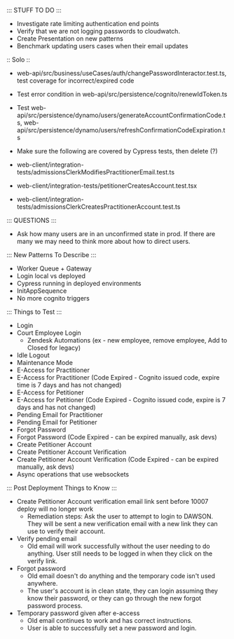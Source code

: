 ::: STUFF TO DO :::
- Investigate rate limiting authentication end points
- Verify that we are not logging passwords to cloudwatch.
- Create Presentation on new patterns
- Benchmark updating users cases when their email updates

:: Solo ::
- web-api/src/business/useCases/auth/changePasswordInteractor.test.ts, test coverage for incorrect/expired code
- Test error condition in web-api/src/persistence/cognito/renewIdToken.ts
- Test web-api/src/persistence/dynamo/users/generateAccountConfirmationCode.ts, web-api/src/persistence/dynamo/users/refreshConfirmationCodeExpiration.ts

- Make sure the following are covered by Cypress tests, then delete (?)
- web-client/integration-tests/admissionsClerkModifiesPractitionerEmail.test.ts
- web-client/integration-tests/petitionerCreatesAccount.test.tsx
- web-client/integration-tests/admissionsClerkCreatesPractitionerAccount.test.ts  


::: QUESTIONS :::
- Ask how many users are in an unconfirmed state in prod. If there are many we may need to think more about how to direct users.


::: New Patterns To Describe :::
- Worker Queue + Gateway
- Login local vs deployed
- Cypress running in deployed environments
- InitAppSequence
- No more cognito triggers


::: Things to Test :::
- Login
- Court Employee Login
  - Zendesk Automations (ex - new employee, remove employee, Add to Closed for legacy)
- Idle Logout
- Maintenance Mode
- E-Access for Practitioner
- E-Access for Practitioner (Code Expired - Cognito issued code, expire time is 7 days and has not changed)
- E-Access for Petitioner
- E-Access for Petitioner (Code Expired - Cognito issued code, expire is 7 days and has not changed)
- Pending Email for Practitioner
- Pending Email for Petitioner
- Forgot Password
- Forgot Password (Code Expired - can be expired manually, ask devs)
- Create Petitioner Account
- Create Petitioner Account Verification
- Create Petitioner Account Verification (Code Expired - can be expired manually, ask devs)
- Async operations that use websockets


::: Post Deployment Things to Know :::
- Create Petitioner Account verification email link sent before 10007 deploy will no longer work
    - Remediation steps: Ask the user to attempt to login to DAWSON. They will be sent a new verification email with a new link they can use to verify their account. 
- Verify pending email
    - Old email will work successfully without the user needing to do anything. User still needs to be logged in when they click on the verify link.
- Forgot password
    - Old email doesn't do anything and the temporary code isn't used anywhere. 
    - The user's account is in clean state, they can login assuming they know their password, or they can go through the new forgot password process.
- Temporary password given after e-access
    - Old email continues to work and has correct instructions.
    - User is able to successfully set a new password and login.




















